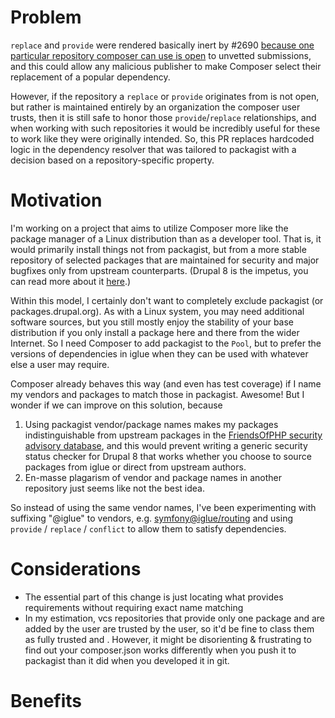 # Problem
`replace` and `provide` were rendered basically inert by #2690 [because one particular
repository composer can use is open](https://github.com/composer/composer/issues/2690#issuecomment-35715921)
to unvetted submissions, and this could allow any malicious publisher to make Composer
select their replacement of a popular dependency.

However, if the repository a `replace` or `provide` originates from is not open, 
but rather is maintained entirely by an organization the composer user trusts, then it is still safe to
honor those `provide`/`replace` relationships, and when working with such repositories
it would be incredibly useful for these to work like they were originally intended. So,
this PR replaces hardcoded logic in the dependency resolver that was tailored to packagist
with a decision based on a repository-specific property.  

# Motivation
I'm working on a project that aims to utilize Composer more like the package manager of a
Linux distribution than as a developer tool. That is, it would primarily install things
not from packagist, but from a more stable repository of selected packages that are maintained
for security and major bugfixes only from upstream counterparts. (Drupal 8 is the impetus,
you can read more about it [here](https://iglue.io/).) 

Within this model, I certainly don't want to completely exclude packagist (or packages.drupal.org). As with a Linux system, you may need additional software sources, but you still 
mostly enjoy the stability of your base distribution if you only install a package here and there from the wider Internet.
So I need Composer to add packagist to the `Pool`, but to prefer the versions of dependencies in
iglue when they can be used with whatever else a user may require.

Composer already behaves this way (and even has test coverage) if I name
my vendors and packages to match those in packagist. Awesome! But I wonder if we can improve on
this solution, because
 1. Using packagist vendor/package names makes my packages indistinguishable from upstream packages in the
    [FriendsOfPHP security advisory database](https://github.com/FriendsOfPHP/security-advisories),
    and this would prevent writing a generic security status checker for Drupal 8 that
    works whether you choose to source packages from iglue or direct from upstream authors.
 2. En-masse plagarism of vendor and package names in another repository just seems like not the best idea.

So instead of using the same vendor names, I've been experimenting with suffixing "@iglue" to vendors,
e.g. [symfony@iglue/routing](https://iglue.io/1-unstable/packages/symfony@iglue/routing) and using `provide`
/ `replace` / `conflict` to allow them to satisfy dependencies.

# Considerations
 * The essential part of this change is just locating what provides requirements without requiring exact name matching
 * In my estimation, vcs repositories that provide only one package and are added by the user are
   trusted by the user, so it'd be fine to class them as fully trusted and . However, it might be disorienting & frustrating to find out your composer.json
   works differently when you push it to packagist than it did when you developed it in git.

# Benefits
